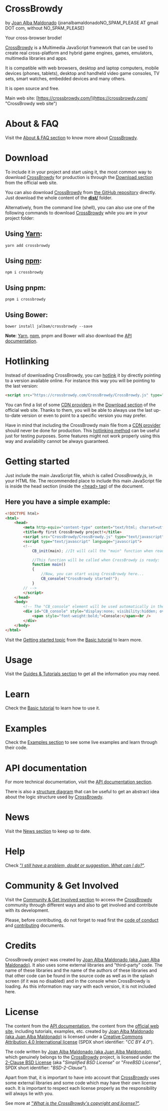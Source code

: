 CrossBrowdy 
============ 
by [Joan Alba Maldonado](https://joanalbamaldonado.com/ "Joan Alba Maldonado's home page") (joanalbamaldonadoNO_SPAM_PLEASE AT gmail DOT com, without NO_SPAM_PLEASE)

Your cross-browser brodie!

[CrossBrowdy](https://crossbrowdy.com/ "CrossBrowdy web site") is a Multimedia JavaScript framework that can be used to create real cross-platform and hybrid game engines, games, emulators, multimedia libraries and apps.

It is compatible with web browsers, desktop and laptop computers, mobile devices (phones, tablets), desktop and handheld video game consoles, TV sets, smart watches, embedded devices and many others.

It is open source and free.

Main web site: [https://crossbrowdy.com/](https://crossbrowdy.com/ "CrossBrowdy web site")


# About &amp; FAQ
Visit the [About &amp; FAQ section](https://crossbrowdy.com/about "About &amp; FAQ") to know more about [CrossBrowdy](https://crossbrowdy.com/ "CrossBrowdy web site").


# Download
To include it in your project and start using it, the most common way to download [CrossBrowdy](https://crossbrowdy.com/ "CrossBrowdy web site") for production is through the [Download section](https://crossbrowdy.com/download "Download CrossBrowdy") from the official web site.

You can also download [CrossBrowdy](https://crossbrowdy.com/ "CrossBrowdy web site") from [the GitHub repository](https://github.com/jalbam/CrossBrowdy/ "CrossBrowdy's GitHub repository") directly. Just download the whole content of the **[dist/](https://github.com/jalbam/CrossBrowdy/blob/master/dist/)** folder.

Alternatively, from the command line (shell), you can also use one of the following commands to download [CrossBrowdy](https://crossbrowdy.com/ "CrossBrowdy web site") while you are in your project folder:


## Using **[Yarn](https://yarnpkg.com/en/package/crossbrowdy "CrossBrowdy's Yarn package")**:
```
yarn add crossbrowdy 
```


## Using **[npm](https://www.npmjs.com/package/crossbrowdy "CrossBrowdy's npm package")**:
```
npm i crossbrowdy 
```


## Using **pnpm**:
```
pnpm i crossbrowdy 
```


## Using **Bower**:
```
bower install jalbam/crossbrowdy --save 
```

**Note**: [Yarn](https://yarnpkg.com/en/package/crossbrowdy "CrossBrowdy's Yarn package"), [npm](https://www.npmjs.com/package/crossbrowdy "CrossBrowdy's npm package"), pnpm and Bower will also download the [API documentation](https://crossbrowdy.com/api/ "CrossBrowdy API documentation").


# Hotlinking
Instead of downloading CrossBrowdy, you can [hotlink](https://en.wikipedia.org/wiki/Inline_linking) it by directly pointing to a version available online. For instance this way you will be pointing to the last version:
```html
<script src="https://crossbrowdy.com/CrossBrowdy/CrossBrowdy.js" type="text/javascript" language="javascript"></script><!-- "type" and "language" parameters for legacy clients. -->
```
You can find a list of some [CDN providers](https://en.wikipedia.org/wiki/Content_delivery_network) in the [Download section](https://crossbrowdy.com/download#cdn_providers "CDN providers for CrossBrowdy") of the official web site. Thanks to them, you will be able to always use the last up-to-date version or even to point to a specific version you may prefer.

Have in mind that including the CrossBrowdy main file from a [CDN provider](https://en.wikipedia.org/wiki/Content_delivery_network) should never be done for production. This [hotlinking method](https://en.wikipedia.org/wiki/Inline_linking) can be useful just for testing purposes. Some features might not work properly using this way and availability cannot be always guaranteed.


# Getting started
Just include the main JavaScript file, which is called _CrossBrowdy.js_, in your HTML file. The recommended place to include this main JavaScript file is inside the head section (inside the [&lt;head&gt; tag](https://developer.mozilla.org/en-US/docs/Web/HTML/Element/head)) of the document.

## Here you have a simple example:
```html
<!DOCTYPE html>
<html>
	<head>
		<meta http-equiv="content-type" content="text/html; charset=utf-8" />
		<title>My first CrossBrowdy project!</title>
		<script src="CrossBrowdy/CrossBrowdy.js" type="text/javascript" language="javascript"></script><!-- "type" and "language" parameters for legacy clients. -->
		<script type="text/javascript" language="javascript">
		<!--
			CB_init(main); //It will call the "main" function when ready.

			//This function will be called when CrossBrowdy is ready:
			function main()
			{
				//Now, you can start using CrossBrowdy here...
				CB_console("CrossBrowdy started!");
			}
		// -->
		</script>
	</head>
	<body>
		<!-- The "CB_console" element will be used automatically in the case that the client does not support console: -->
		<div id="CB_console" style="display:none; visibility:hidden; overflow:scroll;">
			<span style="font-weight:bold;">Console:</span><br />
		</div>
	</body>
</html>
```
Visit the [Getting started topic](https://crossbrowdy.com/basic_tutorial/general/getting_started/ "Getting started with CrossBrowdy") from the [Basic tutorial](https://crossbrowdy.com/guides#basic_tutorial "CrossBrowdy's Basic tutorial") to learn more.


# Usage
Visit the [Guides &amp; Tutorials section](https://crossbrowdy.com/guides "Guides &amp; Tutorials for CrossBrowdy") to get all the information you may need.


# Learn
Check the [Basic tutorial](https://crossbrowdy.com/guides#basic_tutorial "CrossBrowdy's Basic tutorial") to learn how to use it.


# Examples
Check the [Examples section](https://crossbrowdy.com/guides#examples "CrossBrowdy examples") to see some live examples and learn through their code.


# API documentation
For more technical documentation, visit the [API documentation section](https://crossbrowdy.com/api/ "CrossBrowdy API documentation").

There is also a [structure diagram](https://crossbrowdy.com/api/crossbrowdy_structure_diagram.html) that can be useful to get an abstract idea about the logic structure used by [CrossBrowdy](https://crossbrowdy.com/ "CrossBrowdy web site").


# News
Visit the [News section](https://crossbrowdy.com/news "CrossBrowdy News") to keep up to date.


# Help
Check ["_I still have a problem, doubt or suggestion. What can I do?_"](https://crossbrowdy.com/about#i_have_a_problem_doubt_or_suggestion_what_can_i_do).


# Community & Get Involved
Visit the [Community & Get Involved section](https://crossbrowdy.com/community "Community & Get Involved") to access the [CrossBrowdy](https://crossbrowdy.com/ "CrossBrowdy web site") community through different ways and also to get involved and contribute with its development.

Please, before contributing, do not forget to read first the [code of conduct](https://github.com/jalbam/CrossBrowdy/blob/master/CODE_OF_CONDUCT.md) and [contributing](https://github.com/jalbam/CrossBrowdy/blob/master/CONTRIBUTING.md) documents.


# Credits
CrossBrowdy project was created by [Joan Alba Maldonado (aka Juan Alba Maldonado)](https://joanalbamaldonado.com/ "Joan Alba Maldonado's home page").
It also uses some external libraries and "third-party" code. The name of these libraries and the name of the authors of these libraries and that other code can be found in the source code as well as in the splash screen (if it was no disabled) and in the console when CrossBrowdy is loading. As this information may vary with each version, it is not included here. 


# License
The content from the [API documentation](https://crossbrowdy.com/api/ "CrossBrowdy API documentation"), the content from the [official web site](https://crossbrowdy.com/ "CrossBrowdy web site"), including tutorials, examples, etc. created by [Joan Alba Maldonado (aka Juan Alba Maldonado)](https://joanalbamaldonado.com/ "Joan Alba Maldonado's home page") is licensed under a [Creative Commons Attribution 4.0 International license](https://creativecommons.org/licenses/by/4.0/) (SPDX short identifier: "_CC BY 4.0_").

The code written by [Joan Alba Maldonado (aka Juan Alba Maldonado)](https://joanalbamaldonado.com/ "Joan Alba Maldonado's home page"), which genuinely belongs to the [CrossBrowdy](https://crossbrowdy.com/ "CrossBrowdy project") project, is licensed under the [2-Clause BSD License](https://choosealicense.com/licenses/bsd-2-clause/) (aka "_Simplified BSD License_" or "_FreeBSD License_", SPDX short identifier: "_BSD-2-Clause_").

Apart from that, it is important to have into account that [CrossBrowdy](https://crossbrowdy.com/ "CrossBrowdy web site") uses some external libraries and some code which may have their own license each. It is important to respect each license properly as the responsibility will always lie with you.

See more at ["_What is the CrossBrowdy's copyright and license?_"](https://crossbrowdy.com/about#what_is_the_crossbrowdy_copyright_and_license).
